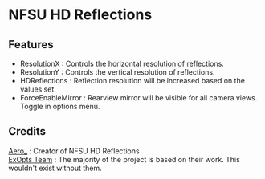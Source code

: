 # NFSU HD Reflections

## Features
- ResolutionX : Controls the horizontal resolution of reflections.  
- ResolutionY : Controls the vertical resolution of reflections.  
- HDReflections : Reflection resolution will be increased based on the values set.  
- ForceEnableMirror : Rearview mirror will be visible for all camera views. Toggle in options menu.

## Credits
[Aero_](https://github.com/AeroWidescreen) : Creator of NFSU HD Reflections  
[ExOpts Team](https://github.com/ExOptsTeam/) : The majority of the project is based on their work. This wouldn't exist without them.  
